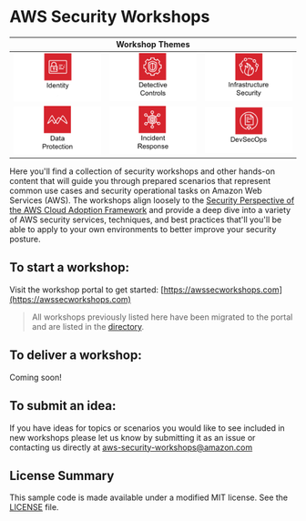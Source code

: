 # AWS Security Workshops

<!-- ![Components](./images/security-components-color.png "Categorization of AWS Security Services") -->

<table>
 <thead>
        <tr>
            <th colspan="3" align=
            "center">Workshop Themes</th>
        </tr>
    </thead>
    <tbody>
  <tr>
    <td><a href="https://awssecworkshops.com/workshops/#identity"><img src="./images/identity.png" width="200" height="" border="0"></a> </td>
    <td><a href="https://awssecworkshops.com/workshops/#detection-and-response"><img src="./images/detective-controls.png" width="200" height="" border="0"></a> </td>
    <td><a href="https://awssecworkshops.com/workshops/#infrastructure-security"><img src="./images/infrastructure-security.png" width="200" height="" border="0"></a></td>
  </tr>
  <tr>
    <td><a href="https://awssecworkshops.com/workshops/#data-protection"><img src="./images/data-protection.png" width="200" height="" border="0"></a>  </td>
    <td><a href="https://awssecworkshops.com/workshops/#detection-and-response"><img src="./images/incident-response.png" width="200" height="" border="0"></a> </td>
    <td><a href="https://awssecworkshops.com/workshops/#devsecops"><img src="./images/devsecops.png" width="200" height="" border="0"></a></td>
  </tr>
  </tbody>
</table>

Here you'll find a collection of security workshops and other hands-on content that will guide you through prepared scenarios that represent common use cases and security operational tasks on Amazon Web Services (AWS). The workshops align loosely to the [Security Perspective of the AWS Cloud Adoption Framework](https://aws.amazon.com/blogs/security/new-whitepaper-now-available-the-security-perspective-of-the-aws-cloud-adoption-framework/) and provide a deep dive into a variety of AWS security services, techniques, and best practices that'll you'll be able to apply to your own environments to better improve your security posture.

## To start a workshop:

Visit the workshop portal to get started: [https://awssecworkshops.com](https://awssecworkshops.com)

> All workshops previously listed here have been migrated to the portal and are listed in the [directory](https://awssecworkshops.com/workshops/).

## To deliver a workshop:

Coming soon!

## To submit an idea:

If you have ideas for topics or scenarios you would like to see included in new workshops please let us know by submitting it as an issue or contacting us directly at <a href="mailto:aws-security-workshops@amazon.com?subject=AWS Security Workshops: Idea Submission">aws-security-workshops@amazon.com</a>

## License Summary

This sample code is made available under a modified MIT license. See the [LICENSE](LICENSE) file.  
